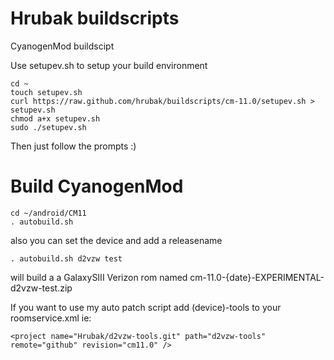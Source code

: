 Hrubak buildscripts
============

CyanogenMod buildscipt

Use setupev.sh to setup your build environment
```
cd ~
touch setupev.sh
curl https://raw.github.com/hrubak/buildscripts/cm-11.0/setupev.sh > setupev.sh
chmod a+x setupev.sh
sudo ./setupev.sh
```

Then just follow the prompts :)

Build CyanogenMod
==================
```
cd ~/android/CM11
. autobuild.sh
```
also you can set the device and add a releasename
```
. autobuild.sh d2vzw test
```
will build a a GalaxySIII Verizon rom named cm-11.0-{date}-EXPERIMENTAL-d2vzw-test.zip

If you want to use my auto patch script add (device)-tools to your roomservice.xml
ie: 
```
<project name="Hrubak/d2vzw-tools.git" path="d2vzw-tools" remote="github" revision="cm11.0" />
```


